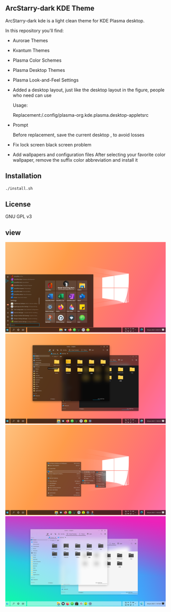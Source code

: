 ## ArcStarry-dark KDE Theme

ArcStarry-dark kde is a light clean theme for KDE Plasma desktop.

In this repository you'll find:

- Aurorae Themes
- Kvantum Themes
- Plasma Color Schemes
- Plasma Desktop Themes
- Plasma Look-and-Feel Settings

- Added a desktop layout, just like the desktop layout in the figure, people who need can use

  Usage:
  
  Replacement:/.config/plasma-org.kde.plasma.desktop-appletsrc

- Prompt
  
  Before replacement, save the current desktop , to avoid losses
  
 
 - Fix lock screen black screen problem
 -  Add wallpapers and configuration files
    After selecting your favorite color wallpaper, remove the suffix color abbreviation and install it
  

## Installation

```sh
./install.sh
```

## License

GNU GPL v3

## view
![view](View-1.png?raw=true)
![view](View-2.png?raw=true)
![view](View-3.png?raw=true)
![view](View-4.png?raw=true)


